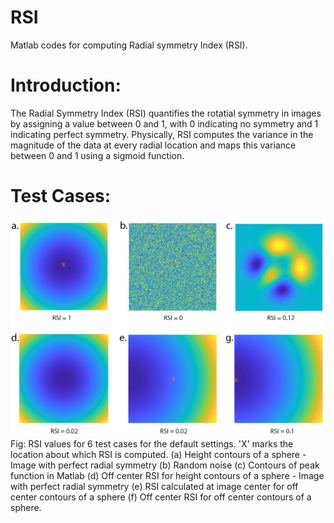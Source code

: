 # RSI
Matlab codes for computing Radial symmetry Index (RSI).

# Introduction: 
The Radial Symmetry Index (RSI) quantifies the rotatial symmetry in images by assigning a value between 0 and 1, with 0 indicating no symmetry and 1 indicating perfect symmetry. Physically, RSI computes the variance in the magnitude of the data at every radial location and maps this variance between 0 and 1 using a sigmoid function. 

# Test Cases: 
![](Data/CombinedImage_RSI.png)
Fig: RSI values for 6 test cases for the default settings. 'X' marks the location about which RSI is computed. (a) Height contours of a sphere - Image with perfect radial symmetry (b) Random noise (c) Contours of peak function in Matlab (d) Off center RSI for height contours of a sphere - Image with perfect radial symmetry (e) RSI calculated at image center for off center contours of a sphere (f) Off center RSI for off center contours of a sphere.  
